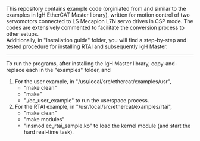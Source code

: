 This repository contains example code (orginiated from and similar to the examples in IgH EtherCAT Master library), 
written for motion control of two servomotors connected to LS Mecapion L7N servo drives in CSP mode. The codes are extensively 
commented to facilitate the conversion process to other setups.  
Additionally, in "Installation guide" folder, you will find a step-by-step and tested procedure for installing RTAI and subsequently
IgH Master.    
___
To run the programs, after installing the IgH Master library, copy-and-replace each in the "examples" folder, and 
1. For the user example, in "/usr/local/src/ethercat/examples/usr",
   - "make clean" 
   - "make"   
   - "./ec_user_example" to run the userspace process. 
2. For the RTAI example, in "/usr/local/src/ethercat/examples/rtai",
   - "make clean" 
   - "make modules"  
   - "insmod ec_rtai_sample.ko" to load the kernel module (and start the hard real-time task).


